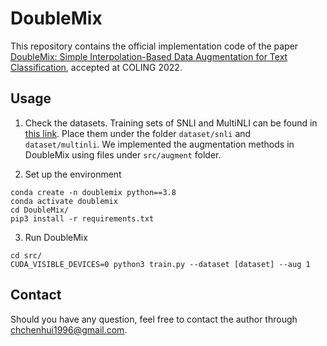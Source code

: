 # DoubleMix
This repository contains the official implementation code of the paper [DoubleMix: Simple Interpolation-Based Data Augmentation for Text Classification](https://arxiv.org/pdf/2209.05297.pdf), accepted at COLING 2022.


## Usage

1. Check the datasets. Training sets of SNLI and MultiNLI can be found in [this link](https://drive.google.com/drive/folders/1zPsFKZ6cdIyGKNNaiPfsMU2XzoFk1WnU?usp=sharing). Place them under the folder ```dataset/snli``` and ```dataset/multinli```. We implemented the augmentation methods in DoubleMix using files under ```src/augment``` folder.

2. Set up the environment
```
conda create -n doublemix python==3.8
conda activate doublemix
cd DoubleMix/
pip3 install -r requirements.txt
```

3. Run DoubleMix
```
cd src/
CUDA_VISIBLE_DEVICES=0 python3 train.py --dataset [dataset] --aug 1
```

## Contact
Should you have any question, feel free to contact the author through [chchenhui1996@gmail.com](chchenhui1996@gmail.com).

